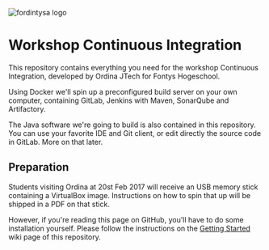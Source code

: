 ![fordintysa logo](http://www.bertkoor.nl/fordintysa.png)

# Workshop Continuous Integration

This repository contains everything you need for the workshop Continuous Integration, developed by Ordina JTech for Fontys Hogeschool.

Using Docker we'll spin up a preconfigured build server on your own computer, containing GitLab, Jenkins with Maven, SonarQube and Artifactory.

The Java software we're going to build is also contained in this repository. You can use your favorite IDE and Git client, or edit directly the source code in GitLab. More on that later.

## Preparation

Students visiting Ordina at 20st Feb 2017 will receive an USB memory stick containing a VirtualBox image. 
Instructions on how to spin that up will be shipped in a PDF on that stick.

However, if you're reading this page on GitHub, you'll have to do some installation yourself. 
Please follow the instructions on the [Getting Started](https://github.com/Ordina-JTech/fordintysa-ci/wiki/GettingStarted) wiki page of this repository.
